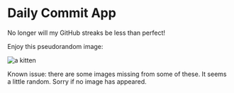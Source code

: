 Daily Commit App
================
No longer will my GitHub streaks be less than perfect!

Enjoy this pseudorandom image:

![a kitten](http://placekitten.com/400/800 "a kitten")

Known issue: there are some images missing from some of these. It seems a little random. Sorry if no image has appeared.